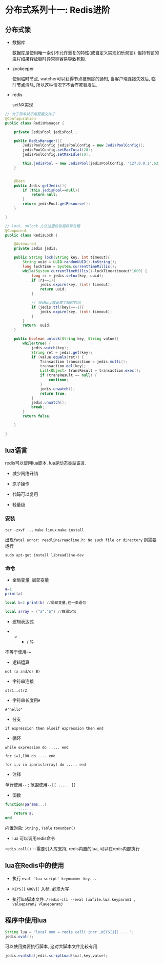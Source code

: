 # 分布式系列十一: Redis进阶

## 分布式锁

* 数据库
    
    数据库是使用唯一索引不允许重复的特性(或自定义实现如乐观锁). 但持有锁的进程如果释放锁时异常则容易导致死锁. 

* zookeeper

    使用临时节点, watcher可以获得节点被删除的通知, 当客户端连接失效后, 临时节点清除, 所以这种情况下不会有死锁发生.

* redis

    setNX实现

```java
// 为了简单就不用配置文件了
@Configuration
public class RedisManager {

    private JedisPool jedisPool ;

    public RedisManager(){
        JedisPoolConfig jedisPoolConfig = new JedisPoolConfig();
        jedisPoolConfig.setMaxTotal(20);
        jedisPoolConfig.setMaxIdle(10);

        this.jedisPool = new JedisPool(jedisPoolConfig, "127.0.0.1",6379);
    }


    @Bean
    public Jedis getJedis(){
        if (this.jedisPool==null){
            return null;
        }
        return jedisPool.getResource();
    }

}
```

```java
// lock, unlock 方法这里没有用异常处理.
@Component
public class RedisLock {

    @Autowired
    private Jedis jedis;

    public String lock(String key, int timeout){
        String uuid = UUID.randomUUID().toString();
        long lockTime = System.currentTimeMillis();
        while(System.currentTimeMillis()-lockTime<timeout*1000) {
            long rs = jedis.setnx(key, uuid);
            if (rs==1){
                jedis.expire(key, (int) timeout);
                return uuid;
            }

            // 保证key被设置了超时时间
            if (jedis.ttl(key)==-1){
                jedis.expire(key, (int) timeout);
            }
        }
        return  uuid;
    }

    public boolean unlock(String key, String value){
        while(true) {
            jedis.watch(key);
            String ret = jedis.get(key);
            if (value.equals(ret)) {
                Transaction transaction = jedis.multi();
                transaction.del(key);
                List<Object> transResult = transaction.exec();
                if (transResult == null) {
                    continue;
                }
                jedis.unwatch();
                return true;
            }
            jedis.unwatch();
            break;
        }
        return false;

    }

}

```

## lua语言

redis可以使用lua脚本. lua是动态类型语言. 

* 减少网络开销

* 原子操作

* 代码可以复用

* 轻量级

### 安装

`tar -zxvf ...`
`make linux`
`make install`

出现`fatal error: readline/readline.h: No such file or directory` 则需要运行

`sudo apt-get install libreadline-dev`

### 命令

* 全局变量, 局部变量

```lua
a=1
print(a)

local b=2 print(b) //局部变量,在一条语句

local array = {"a","b"} //数组定义
```

* 逻辑表达式

+ - * / % 

不等于使用`~=`

* 逻辑运算

`not (a and/or B)` 

* 字符串连接

`str1..str2`

* 字符串长度用`#`

`#"hello"`

* 分支

`if expression then elseif expression then end`

* 循环

`while expression do ..... end`

`for i=1,100 do .... end`

`for i,v in iparis(array) do ..... end`

* 注释

单行使用`--` ; 范围使用`--[[ ..... ]]`

* 函数

```lua
function(params...)
    --......
    return a;
end
```

内置对象: `String` , `Table` `tonumber()`

* lua 可以调用redis命令

`redis.call()` --需要引入库支持, redis内置的lua, 可以在redis内部执行

## lua在Redis中的使用

* 执行 `eval 'lua script' keynumber key...`

* `KEYS[]` `ARGV[]` 入参, 必须大写

* 执行lua脚本文件`./redis-cli --eval luafile.lua keyparam1 ,   valueparam2 vlaueparam3`

## 程序中使用lua

```java
String lua = "local num = redis.call('incr',KEYS[1]) ... ";
jedis.eval();
```

可以使用摘要执行脚本, 这对大脚本文件比较有用.

```java
jedis.evalsha(jedis.scriptLoad(lua),key,value);
```



